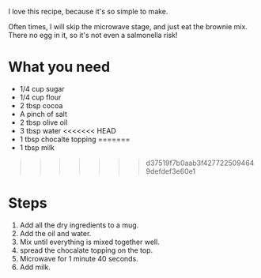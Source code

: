 I love this recipe, because it's so simple to make.

Often times, I will skip the microwave stage, and just eat the brownie mix. There no egg in it, so it's not even a salmonella risk!

What you need
=============

* 1/4 cup sugar
* 1/4 cup flour
* 2 tbsp cocoa
* A pinch of salt
* 2 tbsp olive oil
* 3 tbsp water
<<<<<<< HEAD
* 1 tbsp chocalte topping
=======
* 1 tbsp milk
>>>>>>> d37519f7b0aab3f4277225094649defdef3e60e1

Steps
=====

1. Add all the dry ingredients to a mug.
2. Add the oil and water.
3. Mix until everything is mixed together well.
4. spread the chocalate topping on the top.
4. Microwave for 1 minute 40 seconds.
5. Add milk.
